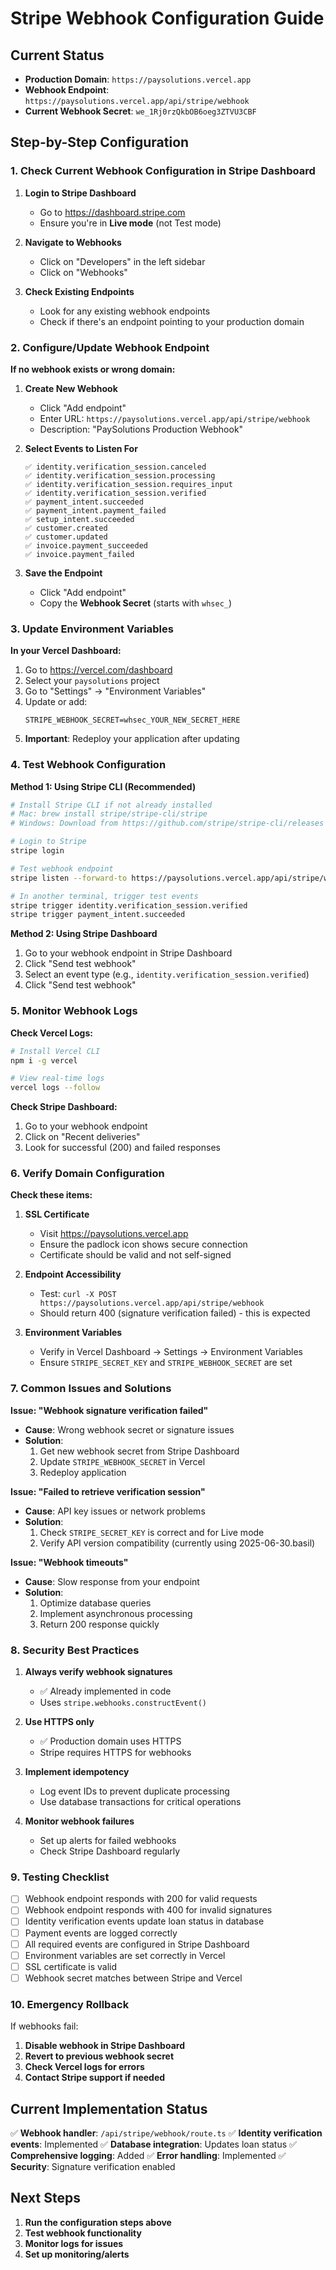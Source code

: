 # Stripe Webhook Configuration Guide

## Current Status
- **Production Domain**: `https://paysolutions.vercel.app`
- **Webhook Endpoint**: `https://paysolutions.vercel.app/api/stripe/webhook`
- **Current Webhook Secret**: `we_1Rj0rzQkbOB6oeg3ZTVU3CBF`

## Step-by-Step Configuration

### 1. Check Current Webhook Configuration in Stripe Dashboard

1. **Login to Stripe Dashboard**
   - Go to https://dashboard.stripe.com
   - Ensure you're in **Live mode** (not Test mode)

2. **Navigate to Webhooks**
   - Click on "Developers" in the left sidebar
   - Click on "Webhooks"

3. **Check Existing Endpoints**
   - Look for any existing webhook endpoints
   - Check if there's an endpoint pointing to your production domain

### 2. Configure/Update Webhook Endpoint

**If no webhook exists or wrong domain:**

1. **Create New Webhook**
   - Click "Add endpoint"
   - Enter URL: `https://paysolutions.vercel.app/api/stripe/webhook`
   - Description: "PaySolutions Production Webhook"

2. **Select Events to Listen For**
   ```
   ✅ identity.verification_session.canceled
   ✅ identity.verification_session.processing
   ✅ identity.verification_session.requires_input
   ✅ identity.verification_session.verified
   ✅ payment_intent.succeeded
   ✅ payment_intent.payment_failed
   ✅ setup_intent.succeeded
   ✅ customer.created
   ✅ customer.updated
   ✅ invoice.payment_succeeded
   ✅ invoice.payment_failed
   ```

3. **Save the Endpoint**
   - Click "Add endpoint"
   - Copy the **Webhook Secret** (starts with `whsec_`)

### 3. Update Environment Variables

**In your Vercel Dashboard:**

1. Go to https://vercel.com/dashboard
2. Select your `paysolutions` project
3. Go to "Settings" → "Environment Variables"
4. Update or add:
   ```
   STRIPE_WEBHOOK_SECRET=whsec_YOUR_NEW_SECRET_HERE
   ```
5. **Important**: Redeploy your application after updating

### 4. Test Webhook Configuration

**Method 1: Using Stripe CLI (Recommended)**
```bash
# Install Stripe CLI if not already installed
# Mac: brew install stripe/stripe-cli/stripe
# Windows: Download from https://github.com/stripe/stripe-cli/releases

# Login to Stripe
stripe login

# Test webhook endpoint
stripe listen --forward-to https://paysolutions.vercel.app/api/stripe/webhook

# In another terminal, trigger test events
stripe trigger identity.verification_session.verified
stripe trigger payment_intent.succeeded
```

**Method 2: Using Stripe Dashboard**
1. Go to your webhook endpoint in Stripe Dashboard
2. Click "Send test webhook"
3. Select an event type (e.g., `identity.verification_session.verified`)
4. Click "Send test webhook"

### 5. Monitor Webhook Logs

**Check Vercel Logs:**
```bash
# Install Vercel CLI
npm i -g vercel

# View real-time logs
vercel logs --follow
```

**Check Stripe Dashboard:**
1. Go to your webhook endpoint
2. Click on "Recent deliveries"
3. Look for successful (200) and failed responses

### 6. Verify Domain Configuration

**Check these items:**

1. **SSL Certificate**
   - Visit https://paysolutions.vercel.app
   - Ensure the padlock icon shows secure connection
   - Certificate should be valid and not self-signed

2. **Endpoint Accessibility**
   - Test: `curl -X POST https://paysolutions.vercel.app/api/stripe/webhook`
   - Should return 400 (signature verification failed) - this is expected

3. **Environment Variables**
   - Verify in Vercel Dashboard → Settings → Environment Variables
   - Ensure `STRIPE_SECRET_KEY` and `STRIPE_WEBHOOK_SECRET` are set

### 7. Common Issues and Solutions

**Issue: "Webhook signature verification failed"**
- **Cause**: Wrong webhook secret or signature issues
- **Solution**: 
  1. Get new webhook secret from Stripe Dashboard
  2. Update `STRIPE_WEBHOOK_SECRET` in Vercel
  3. Redeploy application

**Issue: "Failed to retrieve verification session"**
- **Cause**: API key issues or network problems
- **Solution**:
  1. Check `STRIPE_SECRET_KEY` is correct and for Live mode
  2. Verify API version compatibility (currently using 2025-06-30.basil)

**Issue: "Webhook timeouts"**
- **Cause**: Slow response from your endpoint
- **Solution**: 
  1. Optimize database queries
  2. Implement asynchronous processing
  3. Return 200 response quickly

### 8. Security Best Practices

1. **Always verify webhook signatures**
   - ✅ Already implemented in code
   - Uses `stripe.webhooks.constructEvent()`

2. **Use HTTPS only**
   - ✅ Production domain uses HTTPS
   - Stripe requires HTTPS for webhooks

3. **Implement idempotency**
   - Log event IDs to prevent duplicate processing
   - Use database transactions for critical operations

4. **Monitor webhook failures**
   - Set up alerts for failed webhooks
   - Check Stripe Dashboard regularly

### 9. Testing Checklist

- [ ] Webhook endpoint responds with 200 for valid requests
- [ ] Webhook endpoint responds with 400 for invalid signatures
- [ ] Identity verification events update loan status in database
- [ ] Payment events are logged correctly
- [ ] All required events are configured in Stripe Dashboard
- [ ] Environment variables are set correctly in Vercel
- [ ] SSL certificate is valid
- [ ] Webhook secret matches between Stripe and Vercel

### 10. Emergency Rollback

If webhooks fail:
1. **Disable webhook in Stripe Dashboard**
2. **Revert to previous webhook secret**
3. **Check Vercel logs for errors**
4. **Contact Stripe support if needed**

## Current Implementation Status

✅ **Webhook handler**: `/api/stripe/webhook/route.ts`
✅ **Identity verification events**: Implemented
✅ **Database integration**: Updates loan status
✅ **Comprehensive logging**: Added
✅ **Error handling**: Implemented
✅ **Security**: Signature verification enabled

## Next Steps

1. **Run the configuration steps above**
2. **Test webhook functionality**
3. **Monitor logs for issues**
4. **Set up monitoring/alerts**